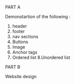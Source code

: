 PART A

Demonstartion of the following :
1. header
2. footer
3. nav sections
4. Buttons
5. Image
6. Anchor tags
7. Ordered list
8.Unordered list

PART B

Website design 
